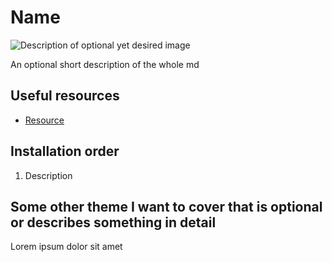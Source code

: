 # Name
![Description of optional yet desired image](link_to_mage)

An optional short description of the whole md

## Useful resources
- [Resource](link)

## Installation order
1. Description

## Some other theme I want to cover that is optional or describes something in detail
Lorem ipsum dolor sit amet

 
